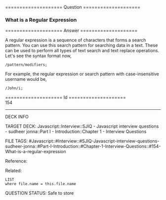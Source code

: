 ==================== Question ====================  

### What is a Regular Expression  

==================== Answer ====================  

A regular expression is a sequence of characters that forms a search pattern. You can use this search pattern for searching data in a text. These can be used to perform all types of text search and text replace operations. Let's see the syntax format now,

<!-- codeblock-start -->
<pre><code class="hljs language-javascript">/pattern/modifiers;
</code></pre>
<!-- codeblock-end -->

For example, the regular expression or search pattern with case-insensitive username would be,

<!-- codeblock-start -->
<pre><code class="hljs language-javascript">/<span class="hljs-title class_">John</span>/i;
</code></pre>
<!-- codeblock-end -->

==================== Id ====================  
154

---

DECK INFO

TARGET DECK: Javascript::Interview::SJIQ - Javascript interview questions - sudheer jonna::Part I - Introduction::Chapter 1 - Interview Questions

FILE TAGS: #Javascript::#Interview::#SJIQ-Javascript-interview-questions-sudheer-jonna::#Part-I-Introduction::#Chapter-1-Interview-Questions::#154-What-is-a-regular-expression

Reference:

Related:

```dataview
LIST
where file.name = this.file.name
```

QUESTION STATUS: Safe to store
